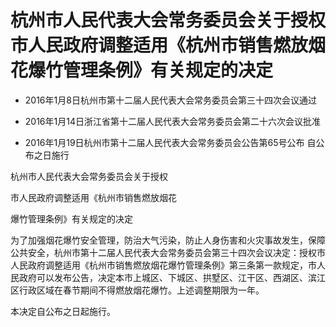 # 杭州市人民代表大会常务委员会关于授权市人民政府调整适用《杭州市销售燃放烟花爆竹管理条例》有关规定的决定

- 2016年1月8日杭州市第十二届人民代表大会常务委员会第三十四次会议通过

- 2016年1月14日浙江省第十二届人民代表大会常务委员会第二十六次会议批准

- 2016年1月19日杭州市第十二届人民代表大会常务委员会公告第65号公布 自公布之日施行

<!-- INFO END -->

杭州市人民代表大会常务委员会关于授权

市人民政府调整适用《杭州市销售燃放烟花

爆竹管理条例》有关规定的决定

为了加强烟花爆竹安全管理，防治大气污染，防止人身伤害和火灾事故发生，保障公共安全，杭州市第十二届人民代表大会常务委员会第三十四次会议决定：授权市人民政府调整适用《杭州市销售燃放烟花爆竹管理条例》第三条第一款规定，市人民政府可以发布公告，决定本市上城区、下城区、拱墅区、江干区、西湖区、滨江区行政区域在春节期间不得燃放烟花爆竹。上述调整期限为一年。

本决定自公布之日起施行。
